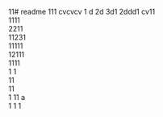 11# readme 111
cvcvcv
1 d
2d
3d1 
2ddd1 
cv11  
1111  
2211  
11231     
11111        
12111             
1111  
1  1  
11      
11   
1 
11   a  
1 
1
1
 
